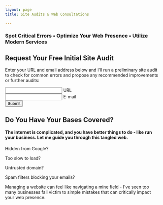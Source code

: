 ```yaml
---
layout: page
title: Site Audits & Web Consultations

---
```

### Spot Critical Errors • Optimize Your Web Presence • Utilize Modern Services

## Request Your Free Initial Site Audit

Enter your URL and email address below and I'll run a preliminary site audit to check for common errors and propose any recommended improvements or further audits:

<form netlify name="Audits & Consultations Page" method="POST" class="contact-form floating-labels">
<div class="form-field-row">
<div class="form-field">
<input id="url" class="input-text" type="text" required="">
<label for="name">URL</label>
</div>
<div class="form-field">
<input id="_replyto" class="input-text" type="email" required="">
<label for="email">E-mail</label>
</div>
</div>
<input id="message" style="display: none;" value="Site Audit Request" required="">
<div class="form-field align-center">
<input class="submit-btn" type="submit" value="Submit">
</div>
<input style="display: none" name="_gotcha">
<input style="display: none" name="_next" value="/thanks">
</form>

## Do You Have Your Bases Covered?

#### The internet is complicated, and you have better things to do - like run your business. Let me guide you through this tangled web.

<i class="fal fa-eye-slash"></i> Hidden from Google?

<i class="fal fa-turtle"></i> Too slow to load?

<i class="fal fa-lock-open-alt"></i> Untrusted domain?

<i class="fal fa-times-octagon"></i> Spam filters blocking your emails?

Managing a website can feel like navigating a mine field - I've seen too many businesses fall victim to simple mistakes that can critically impact your web presence.